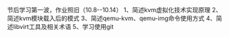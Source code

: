 节后学习第一波，作业照旧（10.8--10.14）
1、简述kvm虚拟化技术实现原理 
2、简述kvm模块载入后的模式 
3、简述qemu-kvm、qemu-img命令使用方式 
4、简述libvirt工具及相关术语 
5、学习使用git
